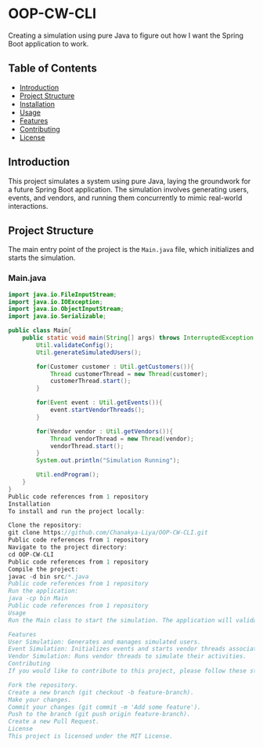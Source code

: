 # OOP-CW-CLI

Creating a simulation using pure Java to figure out how I want the Spring Boot application to work.

## Table of Contents

- [Introduction](#introduction)
- [Project Structure](#project-structure)
- [Installation](#installation)
- [Usage](#usage)
- [Features](#features)
- [Contributing](#contributing)
- [License](#license)

## Introduction

This project simulates a system using pure Java, laying the groundwork for a future Spring Boot application. The simulation involves generating users, events, and vendors, and running them concurrently to mimic real-world interactions.

## Project Structure

The main entry point of the project is the `Main.java` file, which initializes and starts the simulation.

### Main.java

```java
import java.io.FileInputStream;
import java.io.IOException;
import java.io.ObjectInputStream;
import java.io.Serializable;

public class Main{
    public static void main(String[] args) throws InterruptedException {
        Util.validateConfig();
        Util.generateSimulatedUsers();

        for(Customer customer : Util.getCustomers()){
            Thread customerThread = new Thread(customer);
            customerThread.start();
        }

        for(Event event : Util.getEvents()){
            event.startVendorThreads();
        }

        for(Vendor vendor : Util.getVendors()){
            Thread vendorThread = new Thread(vendor);
            vendorThread.start();
        }
        System.out.println("Simulation Running");

        Util.endProgram();
    }
}
Public code references from 1 repository
Installation
To install and run the project locally:

Clone the repository:
git clone https://github.com/Chanakya-Liya/OOP-CW-CLI.git
Public code references from 1 repository
Navigate to the project directory:
cd OOP-CW-CLI
Public code references from 1 repository
Compile the project:
javac -d bin src/*.java
Public code references from 1 repository
Run the application:
java -cp bin Main
Public code references from 1 repository
Usage
Run the Main class to start the simulation. The application will validate the configuration, generate users, events, and vendors, and start their respective threads to simulate interactions.

Features
User Simulation: Generates and manages simulated users.
Event Simulation: Initializes events and starts vendor threads associated with them.
Vendor Simulation: Runs vendor threads to simulate their activities.
Contributing
If you would like to contribute to this project, please follow these steps:

Fork the repository.
Create a new branch (git checkout -b feature-branch).
Make your changes.
Commit your changes (git commit -m 'Add some feature').
Push to the branch (git push origin feature-branch).
Create a new Pull Request.
License
This project is licensed under the MIT License.
